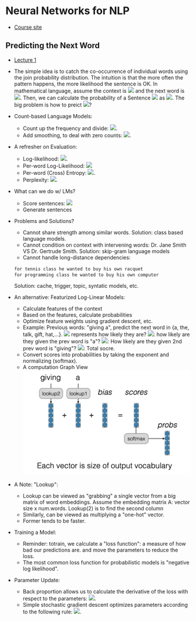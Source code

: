 # Neural Networks for NLP
* [Course site](http://www.phontron.com/class/nn4nlp2019/schedule.html)

## Predicting the Next Word
* [Lecture 1](https://github.com/HJSang/ReadingNote/blob/master/NeuralNetworksforNLP/nn4nlp-02-lm.pdf)
* The simple idea is to catch the co-occurrence of individual words using the join probability distribution. The intuition is that the more often the pattern happens, the more likelihood the sentence is OK. In mathematical language, assume the context is <img src="https://render.githubusercontent.com/render/math?math=(x_1,x_2,\cdots,x_{i-1})"> and the next word is <img src="https://render.githubusercontent.com/render/math?math=x_i">. Then, we can calculate the probability of a Sentence <img src="https://render.githubusercontent.com/render/math?math=X"> as <img src="https://render.githubusercontent.com/render/math?math=Pr(X)=\prod_{i=1}^I Pr(x_i|x_1,\cdots,x_{i-1})">. The big problem is how to preict <img src="https://render.githubusercontent.com/render/math?math=Pr(x_i|x_1,\cdots,x_{i-1})">?

* Count-based Language Models:
  * Count up the frequency and divide: <img src="https://render.githubusercontent.com/render/math?math=Pr_{ML}(x_i|x_{i - n + 1},\cdots,x_{i-1}):=\frac{c(x_{i - n + 1},\cdots,x_i)}{c(x_{i - n + 1},\cdots,x_{i-1})}">.
  * Add smoothing, to deal with zero counts: <img src="https://render.githubusercontent.com/render/math?math=Pr(x_i|x_{i - n + 1},\cdots, x_{i-1})=\lambda Pr_{ML}(x_i|x_{ i - n + 1},\cdots,x_{i-1}) + (1-\lambda)Pr(x_i|x_{i - n + 2},\cdots,x_{i-1})">.
  
* A refresher on Evaluation:
  * Log-likelihood: <img src="https://render.githubusercontent.com/render/math?math=LL(\epsilon_{tes})=\sum_{E\in \epsilon_{test}}\logP(E)">.
  * Per-word Log-Likelihood: <img src="https://render.githubusercontent.com/render/math?math=WLL(\epsilon_{test})=\frac{1}{\sum_{E\in\epsilon_{test}}|E|}\sum_{E\in\epsilon_{test}}\logP(E)">
  * Per-word (Cross) Entropy: <img src="https://render.githubusercontent.com/render/math?math=H(\epsilon_{test})=\frac{1}{\sum_{E\in\epsilon_{test}}}\sum_{E\in\epsilon_{test}}-\log_2P(E)">.
  * Perplexity: <img src="https://render.githubusercontent.com/render/math?math=ppl(\epsilon_{test})=2^{H(\epsilon_{test})}">.

* What can we do w/ LMs?
  * Score sentences: <img src="https://render.githubusercontent.com/render/math?math=Pr(X)">
  * Generate sentences
* Problems and Solutions?
  * Cannot share strength among similar words. Solution: class based language models.
  * Cannot condition on context with intervening words: Dr. Jane Smith VS Dr. Gertrude Smith. Solution: skip-gram language models
  * Cannot handle long-distance dependencies:
  ```
  for tennis class he wanted to buy his own racquet
  for programming class he wanted to buy his own computer
  ```
  Solution: cache, trigger, topic, syntatic models, etc.

* An alternative: Featurized Log-Linear Models:
  * Calculate features of the context
  * Based on the features, calculate probabilities
  * Optimize feature weights using gradient descent, etc.
  * Example: Previous words: "giving a", predict the next word in {a, the, talk, gift, hat,...}. <img src="https://render.githubusercontent.com/render/math?math=b=(3.0,2.5,-0.2,0.1,1.2,\cdots)"> represents how likely they are? <img src="https://render.githubusercontent.com/render/math?math=w_{1,a}=(-6.0,-5.1,0.2,0.1,0.5,\cdots)">: how likely are they given the prev word is "a"? <img src="https://render.githubusercontent.com/render/math?math=w_{2,giving}=(-0.2,-0.3,1.0,2.0,-1.2,\cdots)">: How likely are they given 2nd prev word is "giving"? <img src="https://render.githubusercontent.com/render/math?math=s=(-3.2,-2.9,1.0,2.2,0.6,\cdots)">: Total socre.
  * Convert scores into probabilities by taking the exponent and normalizing (softmax).
  * A computation Graph View ![image](../images/nlp_graph_view.png)
* A Note: "Lookup":
  * Lookup can be viewed as "grabbing" a single vector from a big matrix of word embeddings. Assume the embedding matrix A: vector size x num.words. Lookup(2) is to find the second column
  * Similarly, can be viewed as multiplying a "one-hot" vector.
  * Former tends to be faster.

* Training a Model:
  * Reminder: totrain, we calculate a "loss function": a measure of how bad our predictions are. and move the parameters to reduce the loss.
  * The most common loss function for probabilistic models is "negative log likelihood". 

* Parameter Update:
  * Back proportion allows us to calculate the derivative of the loss with respect to the parameters: <img src="https://render.githubusercontent.com/render/math?math=\frac{\partial l}{\partial \theta}">.
  * Simple stochastic gradient descent optimizes parameters according to the following rule: <img src="https://render.githubusercontent.com/render/math?math=\theta <- \theta - \alpha \frac{\partial l}{\partial \theta}">.
